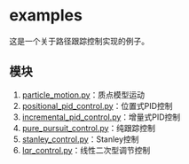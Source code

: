 # examples

这是一个关于路径跟踪控制实现的例子。

## 模块

1. [particle_motion.py](./particle_motion.py)：质点模型运动
2. [positional_pid_control.py](./positional_pid_control.py)：位置式PID控制
3. [incremental_pid_control.py](./incremental_pid_control.py)：增量式PID控制
4. [pure_pursuit_control.py](./pure_pursuit_control.py)：纯跟踪控制
5. [stanley_control.py](./stanley_control.py)：Stanley控制
6. [lqr_control.py](./lqr_control.py)：线性二次型调节控制
